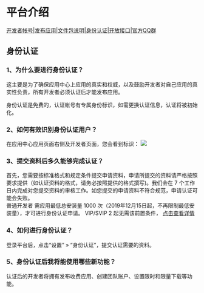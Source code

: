 # 平台介绍
[开发者帐号](?ac=document&page=faq)|[发布应用](?ac=document&page=faq_addon)|[文件包说明](?ac=document&page=faq_zip)|[身份认证](?ac=document&page=faq_certification)|[开放接口](?ac=document&page=faq_api)|[官方QQ群](?ac=document&page=qqgroup)

## 身份认证
### 1、为什么要进行身份认证？
这主要是为了确保应用中心上应用的真实和权威，以及鼓励开发者对自己应用的真实性负责，所有开发者必须认证后才能发布应用。

身份认证是免费的，认证帐号有专属身份标识，如需更换认证信息，认证将被初始化。

### 2、如何有效识别身份认证用户？
在应用中心应用页面右侧及开发者页面，您会看到标识： ![](https://static.dismall.com/202305062151/badbe7e47e060561234c2e210a67b9c4/resource/certification1.png?8a1ecdfd45dd3283&)

### 3、提交资料后多久能够完成认证？
首先，您需要按标准格式和规定条件提交申请资料，申请所提交的资料请严格按照要求提供（如认证资料的格式，请务必按照提供的格式撰写)。我们会在 7 个工作日内完成对您提交资料的审核工作。如您提交的申请资料不符合规范，申请认证可能会失败。  
 普通开发者 需应用最低总安装量 1000 次（2019年12月15日起，不再限制最低安装量），才可进行身份认证申请。 VIP/SVIP 2 起无需该前置条件， [点击查看详情](https://open.dismall.com/?ac=vip)

### 4、如何进行身份认证？
登录平台后，点击“设置” » “身份认证”，提交认证需要的资料。

### 5、身份认证后我将能使用哪些新功能？
认证后的开发者将拥有发布收费应用、创建团队账户、设置限时和限量下载等功能。
